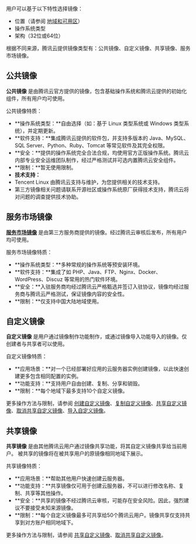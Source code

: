 用户可以基于以下特性选择镜像：
- 位置（请参阅 [地域和可用区](https://cloud.tencent.com/document/product/213/6091)）
- 操作系统类型
- 架构（32位或64位）

根据不同来源，腾讯云提供镜像类型有：公共镜像、自定义镜像、共享镜像、服务市场镜像。

## 公共镜像
**公共镜像** 是由腾讯云官方提供的镜像，包含基础操作系统和腾讯云提供的初始化组件，所有用户均可使用。

公共镜像特质：
 - **操作系统类型：**自由选择（如：基于 Linux 类型系统或 Windows 类型系统），并定期更新。
 - **软件支持：**集成腾讯云提供的软件包，并支持多版本的 Java、MySQL、SQL Server、Python、Ruby、Tomcat 等常见软件及其完全权限。
 - **安全：**提供的操作系统完全合法合规，均使用官方正版操作系统。腾讯云内部专业安全运维团队制作，经过严格测试并可选内置腾讯云安全组件。
 - **限制：**暂无使用限制。
 - **技术支持：**
  - Tencent Linux 由腾讯云支持与维护，为您提供相关的技术支持。
  - 第三方镜像相关问题请联系开源社区或操作系统原厂获得技术支持，腾讯云将对问题的调查提供技术协助。


## 服务市场镜像
[**服务市场镜像**](https://market.cloud.tencent.com/) 是由第三方服务商提供的镜像。经过腾讯云审核后发布，所有用户均可使用。

服务市场镜像特质：
 - **操作系统类型：**多种常规的操作系统等预安装环境。
 - **软件支持：**集成了如 PHP、Java、FTP、Nginx、Docker、WordPress、Discuz 等常用的热门软件环境。
 - **安全：**入驻服务商均经过腾讯云严格甄选并签订入驻协议，镜像均经过服务商与腾讯云严格测试，保证镜像内容的安全性。
 - **限制：**仅支持中国大陆地域使用。

## 自定义镜像[](id:customOS)
**自定义镜像** 是用户通过镜像制作功能制作，或通过镜像导入功能导入的镜像。仅创建者与共享者可以使用。

自定义镜像特质：
 - **应用场景：**对一个已经部署好应用的云服务器实例创建镜像，以此快速创建更多包含相同配置的实例。
 - **功能支持：**支持用户自由创建、复制、分享和销毁。
 - **限制：**每个地域下最多支持10个自定义镜像。

更多操作方法与限制，请参阅 [创建自定义镜像](https://cloud.tencent.com/document/product/213/4942)、[复制自定义镜像](https://cloud.tencent.com/document/product/213/4943)、[共享自定义镜像](https://cloud.tencent.com/document/product/213/4944)、[取消共享自定义镜像](https://cloud.tencent.com/document/product/213/7148)、[导入自定义镜像](https://cloud.tencent.com/document/product/213/4945)。

## 共享镜像
**共享镜像** 是由其他腾讯云用户通过镜像共享功能，将其自定义镜像共享给当前用户。
被共享的镜像将在被共享用户的原镜像相同地域下展示。

共享镜像特质：
 - **应用场景：**帮助其他用户快速创建云服务器。
 - **功能支持：**共享镜像仅可用于创建云服务器，不可以进行修改名称、复制、共享等其他操作。
 - **安全：**共享的镜像不经过腾讯云审核，可能存在安全风险。因此，强烈建议不要接受未知来源镜像。
 - **限制：**每个自定义镜像最多可共享给50个腾讯云用户。镜像共享仅支持共享到对方账户相同地域下。

更多操作方法与限制，请参阅 [共享自定义镜像](https://cloud.tencent.com/document/product/213/4944)、[取消共享自定义镜像](https://cloud.tencent.com/document/product/213/7148)。



